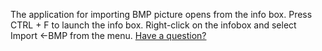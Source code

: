 The application for importing BMP picture opens from the info box. Press CTRL + F to launch the info box. Right-click on the infobox and select Import <-BMP from the menu. [Have a question?](https://freepcb.online/discuss)
